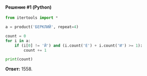 #### Решение #1 (Python)
```python
from itertools import *

a = product('БЕРКЛИЙ', repeat=4)

count = 0
for i in a:
    if (i[0] != 'Й') and (i.count('Е') + i.count('И') >= 1):
        count += 1

print(count)
```
**Ответ:** 1558.
